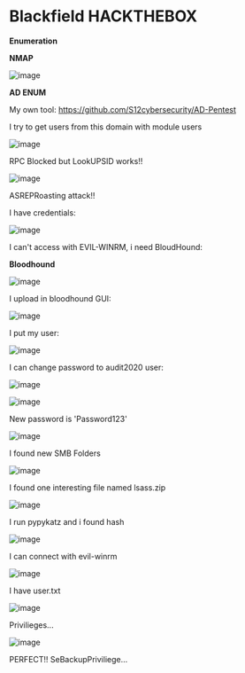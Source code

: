 # Blackfield HACKTHEBOX

**Enumeration**

**NMAP**

![image](https://user-images.githubusercontent.com/79543461/184364952-5f4b8a18-fdb9-4625-8017-c6ab7e78cfcf.png)

**AD ENUM**

My own tool: 
https://github.com/S12cybersecurity/AD-Pentest

I try to get users from this domain with module users

![image](https://user-images.githubusercontent.com/79543461/184396085-66a596a9-02d5-4e2e-9ba8-d958326c46bb.png)

RPC Blocked but LookUPSID works!!

![image](https://user-images.githubusercontent.com/79543461/184399086-71a6ac71-fea8-4819-9e20-36db50a5eb36.png)

ASREPRoasting attack!!

I have credentials:

![image](https://user-images.githubusercontent.com/79543461/184400122-3b1c29d2-2727-4138-b610-bc1e816fc455.png)

I can't access with EVIL-WINRM, i need BloudHound:

**Bloodhound**

![image](https://user-images.githubusercontent.com/79543461/184404307-26ead43c-6e0e-4ee5-a53b-599077afd4f2.png)

I upload in bloodhound GUI:

![image](https://user-images.githubusercontent.com/79543461/184404476-530943ae-fa42-4682-a02d-96c54441313e.png)

I put my user:

![image](https://user-images.githubusercontent.com/79543461/184404533-c956644f-686d-4dd4-a968-f71b577d5b43.png)

I can change password to audit2020 user:

![image](https://user-images.githubusercontent.com/79543461/184408474-0f3bd0e8-7f6d-4620-8a75-8c624ca1f312.png)

![image](https://user-images.githubusercontent.com/79543461/184408771-13b7c320-5b64-44a1-abaa-ac3bc347f7a2.png)

New password is 'Password123'

![image](https://user-images.githubusercontent.com/79543461/184409540-fbde289f-d338-44dc-9bd2-476c16e5d8c0.png)

I found new SMB Folders

![image](https://user-images.githubusercontent.com/79543461/184410794-7ab05878-0504-44f6-b634-801465d61df8.png)

I found one interesting file named lsass.zip

![image](https://user-images.githubusercontent.com/79543461/184410882-2581ae2c-5039-457b-9b0b-87cec344190a.png)

I run pypykatz and i found hash

![image](https://user-images.githubusercontent.com/79543461/184410949-b04c6fc6-92fc-473b-a516-fd9273929571.png)

I can connect with evil-winrm

![image](https://user-images.githubusercontent.com/79543461/184411071-2de4199a-15d9-4dcd-8495-4238d00f7591.png)

I have user.txt

![image](https://user-images.githubusercontent.com/79543461/184411189-d8bfcb47-4daa-401c-bd4d-bc0958d94dd2.png)

Privilieges...

![image](https://user-images.githubusercontent.com/79543461/184411327-56e8da27-d5f5-4817-823f-683180acbc33.png)

PERFECT!! SeBackupPriviliege...

